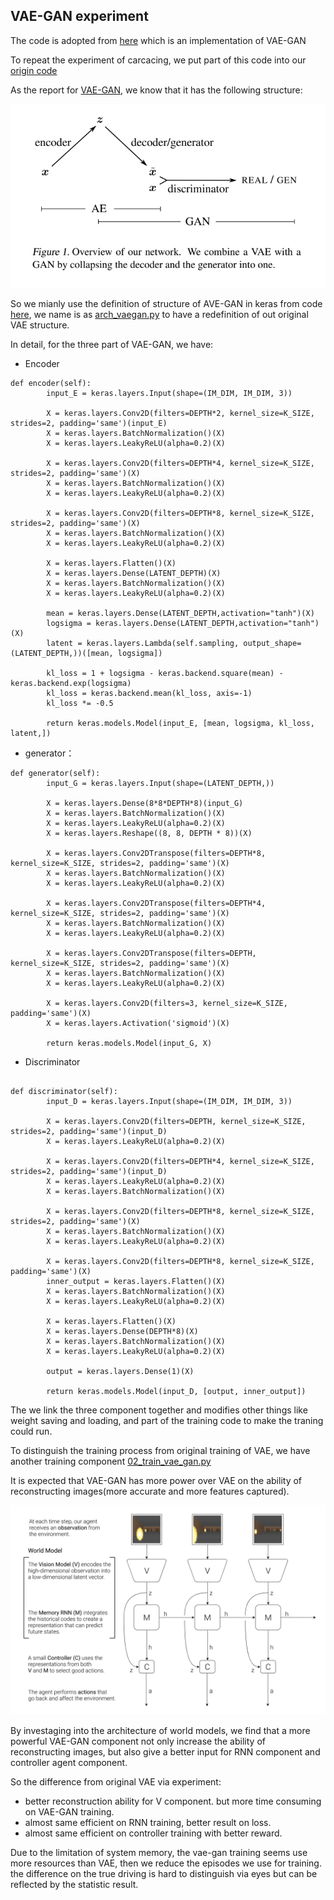 ## VAE-GAN experiment

The code is adopted from [here](https://github.com/leoHeidel/vae-gan-tf2) which is an implementation of VAE-GAN

To repeat the experiment of carcacing, we put part of this code into our [origin code](https://github.com/pantelis-classes/world-models-latest) 

As the report for [VAE-GAN](task3_2.md), we know that it has the following structure:

![figure11](img/fig11.png)

So we mianly use the definition of structure of AVE-GAN in keras from code [here](https://github.com/leoHeidel/vae-gan-tf2/blob/master/vae-gan.ipynb), we name is as [arch_vaegan.py](../code/vae/arch_vaegann.py) to have a redefinition of out original VAE structure.

In detail, for the three part of VAE-GAN, we have:

* Encoder

```
def encoder(self):
        input_E = keras.layers.Input(shape=(IM_DIM, IM_DIM, 3))
    
        X = keras.layers.Conv2D(filters=DEPTH*2, kernel_size=K_SIZE, strides=2, padding='same')(input_E)
        X = keras.layers.BatchNormalization()(X)
        X = keras.layers.LeakyReLU(alpha=0.2)(X)

        X = keras.layers.Conv2D(filters=DEPTH*4, kernel_size=K_SIZE, strides=2, padding='same')(X)
        X = keras.layers.BatchNormalization()(X)
        X = keras.layers.LeakyReLU(alpha=0.2)(X)

        X = keras.layers.Conv2D(filters=DEPTH*8, kernel_size=K_SIZE, strides=2, padding='same')(X)
        X = keras.layers.BatchNormalization()(X)
        X = keras.layers.LeakyReLU(alpha=0.2)(X)
    
        X = keras.layers.Flatten()(X)
        X = keras.layers.Dense(LATENT_DEPTH)(X)    
        X = keras.layers.BatchNormalization()(X)
        X = keras.layers.LeakyReLU(alpha=0.2)(X)
    
        mean = keras.layers.Dense(LATENT_DEPTH,activation="tanh")(X)
        logsigma = keras.layers.Dense(LATENT_DEPTH,activation="tanh")(X)
        latent = keras.layers.Lambda(self.sampling, output_shape=(LATENT_DEPTH,))([mean, logsigma])
    
        kl_loss = 1 + logsigma - keras.backend.square(mean) - keras.backend.exp(logsigma)
        kl_loss = keras.backend.mean(kl_loss, axis=-1)
        kl_loss *= -0.5
    
        return keras.models.Model(input_E, [mean, logsigma, kl_loss, latent,])
```

* generator：

```
def generator(self):
        input_G = keras.layers.Input(shape=(LATENT_DEPTH,))

        X = keras.layers.Dense(8*8*DEPTH*8)(input_G)
        X = keras.layers.BatchNormalization()(X)
        X = keras.layers.LeakyReLU(alpha=0.2)(X)
        X = keras.layers.Reshape((8, 8, DEPTH * 8))(X)
    
        X = keras.layers.Conv2DTranspose(filters=DEPTH*8, kernel_size=K_SIZE, strides=2, padding='same')(X)
        X = keras.layers.BatchNormalization()(X)
        X = keras.layers.LeakyReLU(alpha=0.2)(X)

        X = keras.layers.Conv2DTranspose(filters=DEPTH*4, kernel_size=K_SIZE, strides=2, padding='same')(X)
        X = keras.layers.BatchNormalization()(X)
        X = keras.layers.LeakyReLU(alpha=0.2)(X)
    
        X = keras.layers.Conv2DTranspose(filters=DEPTH, kernel_size=K_SIZE, strides=2, padding='same')(X)
        X = keras.layers.BatchNormalization()(X)
        X = keras.layers.LeakyReLU(alpha=0.2)(X)
    
        X = keras.layers.Conv2D(filters=3, kernel_size=K_SIZE, padding='same')(X)
        X = keras.layers.Activation('sigmoid')(X)

        return keras.models.Model(input_G, X)
```

* Discriminator
```

def discriminator(self):
        input_D = keras.layers.Input(shape=(IM_DIM, IM_DIM, 3))
    
        X = keras.layers.Conv2D(filters=DEPTH, kernel_size=K_SIZE, strides=2, padding='same')(input_D)
        X = keras.layers.LeakyReLU(alpha=0.2)(X)
    
        X = keras.layers.Conv2D(filters=DEPTH*4, kernel_size=K_SIZE, strides=2, padding='same')(input_D)
        X = keras.layers.LeakyReLU(alpha=0.2)(X)
        X = keras.layers.BatchNormalization()(X)

        X = keras.layers.Conv2D(filters=DEPTH*8, kernel_size=K_SIZE, strides=2, padding='same')(X)
        X = keras.layers.BatchNormalization()(X)
        X = keras.layers.LeakyReLU(alpha=0.2)(X)

        X = keras.layers.Conv2D(filters=DEPTH*8, kernel_size=K_SIZE, padding='same')(X)
        inner_output = keras.layers.Flatten()(X)
        X = keras.layers.BatchNormalization()(X)
        X = keras.layers.LeakyReLU(alpha=0.2)(X)
    
        X = keras.layers.Flatten()(X)
        X = keras.layers.Dense(DEPTH*8)(X)
        X = keras.layers.BatchNormalization()(X)
        X = keras.layers.LeakyReLU(alpha=0.2)(X)
    
        output = keras.layers.Dense(1)(X)    
    
        return keras.models.Model(input_D, [output, inner_output])
```

The we link the three component together and modifies other things like weight saving and loading, and part of the training code to make the traning could run.

To distinguish the training process from original training of VAE, we have another training component [02_train_vae_gan.py](../code/02_train_vae_gan.py)

It is expected that VAE-GAN has more power over VAE on the ability of reconstructing images(more accurate and more features captured).

![figure1](img/fig1.png)

By investaging into the architecture of world models, we find that a more powerful VAE-GAN component not only increase the ability of reconstructing images, but also give a better input for RNN component and controller agent component.

So the difference from original VAE via experiment:

* better reconstruction ability for V component. but more time consuming on VAE-GAN training.
* almost same efficient on RNN training, better result on loss.
* almost same efficient on controller training with better reward.

Due to the limitation of system memory, the vae-gan training seems use more resources than VAE, then we reduce the episodes we use for training. the difference on the true driving is hard to distinguish via eyes but can be reflected by the statistic result. 
